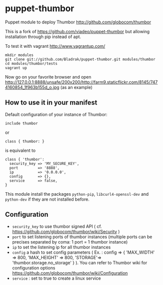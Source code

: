 puppet-thumbor
==============

Puppet module to deploy Thumbor http://github.com/globocom/thumbor

This is a fork of https://github.com/viadeo/puppet-thumbor but allowing installation through pip instead of apt.

To test it with vagrant http://www.vagrantup.com/

```
mkdir modules
git clone git://github.com/Bladrak/puppet-thumbor.git modules/thumbor
cd modules/thumbor/tests
vagrant up
```

Now go on your favorite browser and open http://127.0.0.1:8888/unsafe/200x200/http://farm9.staticflickr.com/8145/7474160854_1f963b155d_o.jpg (as an example)

How to use it in your manifest
------------------------------

Default configuration of your instance of Thumbor:
```
include thumbor
```

or

```
class { thumbor: }
```

is equivalent to

```
class { 'thumbor':
  security_key => 'MY_SECURE_KEY',
  port         => '8888',
  ip           => '0.0.0.0',
  config       => {},
  service      => false,
}
```

This module install the packages `python-pip`, `libcurl4-openssl-dev` and `python-dev` if they are not installed before.

Configuration
-------------

  * `security_key` to use thumbor signed API ( cf. https://github.com/globocom/thumbor/wiki/Security )
  * `port` to set listening ports of thumbor instances (multiple ports can be precises separated by coma: 1 port = 1 thumbor instance)
  * `ip` to set the listening ip for all thumbor instances
  * `config` a hash to set config parameters ( Ex. : config => { 'MAX_WIDTH' => 800, 'MAX_HEIGHT' => 800, 'STORAGE'=> 'thumbor.storage.no_storage' } ). You can refer to Thumbor wiki for configuration options https://github.com/globocom/thumbor/wiki/Configuration 
  * `service` : set to true to create a linux service
